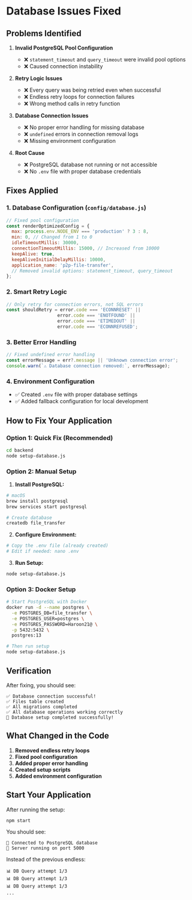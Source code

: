 # Database Issues Fixed

## Problems Identified

1. **Invalid PostgreSQL Pool Configuration**
   - ❌ `statement_timeout` and `query_timeout` were invalid pool options
   - ❌ Caused connection instability

2. **Retry Logic Issues**
   - ❌ Every query was being retried even when successful
   - ❌ Endless retry loops for connection failures
   - ❌ Wrong method calls in retry function

3. **Database Connection Issues**
   - ❌ No proper error handling for missing database
   - ❌ `undefined` errors in connection removal logs
   - ❌ Missing environment configuration

4. **Root Cause**
   - ❌ PostgreSQL database not running or not accessible
   - ❌ No `.env` file with proper database credentials

## Fixes Applied

### 1. Database Configuration (`config/database.js`)
```javascript
// Fixed pool configuration
const renderOptimizedConfig = {
  max: process.env.NODE_ENV === 'production' ? 3 : 8,
  min: 0, // Changed from 1 to 0
  idleTimeoutMillis: 30000,
  connectionTimeoutMillis: 15000, // Increased from 10000
  keepAlive: true,
  keepAliveInitialDelayMillis: 10000,
  application_name: 'p2p-file-transfer',
  // Removed invalid options: statement_timeout, query_timeout
};
```

### 2. Smart Retry Logic
```javascript
// Only retry for connection errors, not SQL errors
const shouldRetry = error.code === 'ECONNRESET' || 
                   error.code === 'ENOTFOUND' || 
                   error.code === 'ETIMEDOUT' ||
                   error.code === 'ECONNREFUSED';
```

### 3. Better Error Handling
```javascript
// Fixed undefined error handling
const errorMessage = err?.message || 'Unknown connection error';
console.warn(`⚠️ Database connection removed:`, errorMessage);
```

### 4. Environment Configuration
- ✅ Created `.env` file with proper database settings
- ✅ Added fallback configuration for local development

## How to Fix Your Application

### Option 1: Quick Fix (Recommended)
```bash
cd backend
node setup-database.js
```

### Option 2: Manual Setup

1. **Install PostgreSQL:**
```bash
# macOS
brew install postgresql
brew services start postgresql

# Create database
createdb file_transfer
```

2. **Configure Environment:**
```bash
# Copy the .env file (already created)
# Edit if needed: nano .env
```

3. **Run Setup:**
```bash
node setup-database.js
```

### Option 3: Docker Setup
```bash
# Start PostgreSQL with Docker
docker run -d --name postgres \
  -e POSTGRES_DB=file_transfer \
  -e POSTGRES_USER=postgres \
  -e POSTGRES_PASSWORD=Haroon21@ \
  -p 5432:5432 \
  postgres:13

# Then run setup
node setup-database.js
```

## Verification

After fixing, you should see:
```
✅ Database connection successful!
✅ Files table created
✅ All migrations completed
✅ All database operations working correctly
🎉 Database setup completed successfully!
```

## What Changed in the Code

1. **Removed endless retry loops**
2. **Fixed pool configuration**
3. **Added proper error handling**
4. **Created setup scripts**
5. **Added environment configuration**

## Start Your Application

After running the setup:
```bash
npm start
```

You should see:
```
📁 Connected to PostgreSQL database
🚀 Server running on port 5000
```

Instead of the previous endless:
```
📊 DB Query attempt 1/3
📊 DB Query attempt 1/3
📊 DB Query attempt 1/3
...
```
